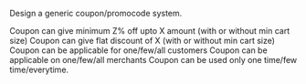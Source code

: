 Design a generic coupon/promocode system.

Coupon can give minimum Z% off upto X amount (with or without min cart size)
Coupon can give flat discount of X (with or without min cart size)
Coupon can be applicable for one/few/all customers
Coupon can be applicable on one/few/all merchants
Coupon can be used only one time/few time/everytime.
